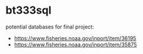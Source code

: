 # bt333sql
potential databases for final project:  
- https://www.fisheries.noaa.gov/inport/item/36195
- https://www.fisheries.noaa.gov/inport/item/35875
